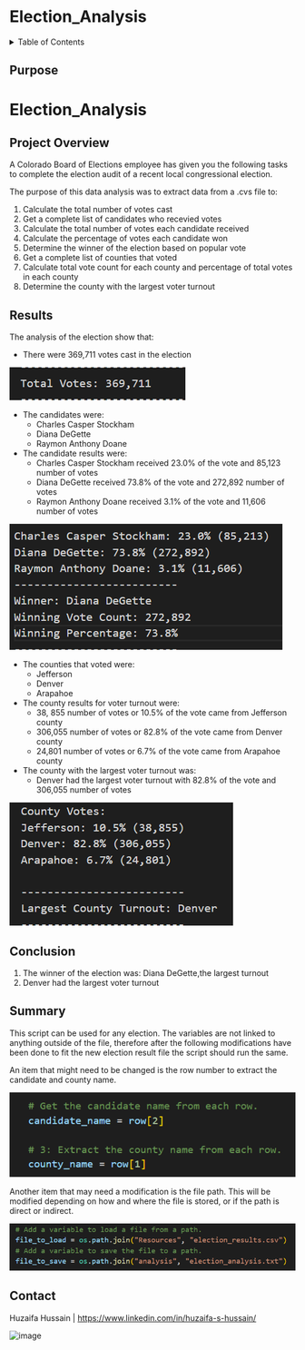 # Election_Analysis

<!-- TABLE OF CONTENTS -->
<details>
  <summary>Table of Contents</summary>
  <ol>
    <li>
      <a href="#Purpose">Purpose</a>
      <ul>
        <li><a href="#Source-Data">Source Data</a></li>
      </ul>
    </li>
    <li>
      <a href="#Results">Results</a>
      <ul>
        <li><a href="#Ratio-of-Rides-to-Drivers">Ratio of Rides to Drivers</a></li>
        <li><a href="#Average-Fare-per-Ride">Average Fare per Ride</a></li>
        <li><a href="#Average-Fare-per-Driver">Average Fare per Driver</a></li>
        <li><a href="#Total-Fares">Total Fares</a></li>
      </ul>
    </li>
    <li><a href="#Conclusion">Conclusion</a></li>
    <li><a href="#Summary">Summary</a></li>
    <li><a href="#Contact">Contact</a></li>
  </ol>
</details>

## Purpose

# Election_Analysis

## Project Overview
A Colorado Board of Elections employee has given you the following tasks to complete the election audit of a recent local congressional election.

The purpose of this data analysis was to extract data from a .cvs file to:  
  1) Calculate the total number of votes cast
  2) Get a complete list of candidates who recevied votes
  3) Calculate the total number of votes each candidate received
  4) Calculate the percentage of votes each candidate won
  5) Determine the winner of the election based on popular vote
  6) Get a complete list of counties that voted
  7) Calculate total vote count for each county and percentage of total votes in each county
  8) Determine the county with the largest voter turnout
 
## Results
The analysis of the election show that:
 - There were 369,711 votes cast in the election
 
 ![Total Votes](Resources/Total_Votes.png)
 - The candidates were:
    - Charles Casper Stockham
    - Diana DeGette
    - Raymon Anthony Doane
 - The candidate results were:
    - Charles Casper Stockham received 23.0% of the vote and 85,123 number of votes
    - Diana DeGette received 73.8% of the vote and 272,892 number of votes
    - Raymon Anthony Doane received 3.1% of the vote and 11,606 number of votes
 
 ![Candidate Results](Resources/Candidate_Results.png)
 - The counties that voted were:
    - Jefferson
    - Denver
    - Arapahoe
 - The county results for voter turnout were:
    - 38, 855 number of votes or 10.5% of the vote came from Jefferson county
    - 306,055 number of votes or 82.8% of the vote came from Denver county
    - 24,801 number of votes or 6.7% of the vote came from Arapahoe county
 - The county with the largest voter turnout was:
    - Denver had the largest voter turnout with 82.8% of the vote and 306,055 number of votes
 
 ![County Results](Resources/County_Results.png)
 
 ## Conclusion
1. The winner of the election was: Diana DeGette,the largest turnout
2. Denver had the largest voter turnout

## Summary
This script can be used for any election. The variables are not linked to anything outside of the file, therefore after the following modifications have been done to fit the new election result file the script should run the same.

An item that might need to be changed is the row number to extract the candidate and county name.

![Script Modification](Resources/Script_Modifications.png)

Another item that may need a modification is the file path. This will be modified depending on how and where the file is stored, or if the path is direct or indirect.

![File Path Modification](Resources/File_Path_Modification.png)


## Contact
Huzaifa Hussain | https://www.linkedin.com/in/huzaifa-s-hussain/








![image](https://user-images.githubusercontent.com/87838015/179427349-25e963e4-5c58-433d-9ba0-459c8f77f9df.png)
